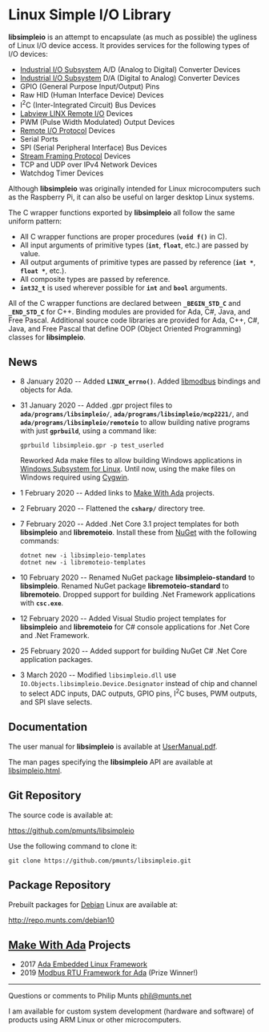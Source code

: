 Linux Simple I/O Library
========================

**libsimpleio** is an attempt to encapsulate (as much as possible) the
ugliness of Linux I/O device access. It provides services for the
following types of I/O devices:

-   [Industrial I/O
    Subsystem](https://wiki.analog.com/software/linux/docs/iio/iio) A/D
    (Analog to Digital) Converter Devices
-   [Industrial I/O
    Subsystem](https://wiki.analog.com/software/linux/docs/iio/iio) D/A
    (Digital to Analog) Converter Devices
-   GPIO (General Purpose Input/Output) Pins
-   Raw HID (Human Interface Device) Devices
-   I<sup>2</sup>C (Inter-Integrated Circuit) Bus Devices
-   [Labview LINX Remote
    I/O](https://www.labviewmakerhub.com/doku.php?id=learn:libraries:linx:spec:start)
    Devices
-   PWM (Pulse Width Modulated) Output Devices
-   [Remote I/O
    Protocol](http://git.munts.com/libsimpleio/doc/RemoteIOProtocol.pdf)
    Devices
-   Serial Ports
-   SPI (Serial Peripheral Interface) Bus Devices
-   [Stream Framing
    Protocol](http://git.munts.com/libsimpleio/doc/StreamFramingProtocol.pdf)
    Devices
-   TCP and UDP over IPv4 Network Devices
-   Watchdog Timer Devices

Although **libsimpleio** was originally intended for Linux
microcomputers such as the Raspberry Pi, it can also be useful on larger
desktop Linux systems.

The C wrapper functions exported by **libsimpleio** all follow the same
uniform pattern:

-   All C wrapper functions are proper procedures (**`void f()`** in C).
-   All input arguments of primitive types (**`int`**, **`float`**,
    etc.) are passed by value.
-   All output arguments of primitive types are passed by reference
    (**`int *`**, **`float *`**, etc.).
-   All composite types are passed by reference.
-   **`int32_t`** is used wherever possible for **`int`** and **`bool`**
    arguments.

All of the C wrapper functions are declared between **`_BEGIN_STD_C`**
and **`_END_STD_C`** for C++. Binding modules are provided for Ada, C\#,
Java, and Free Pascal. Additional source code libraries are provided for
Ada, C++, C\#, Java, and Free Pascal that define OOP (Object Oriented
Programming) classes for **libsimpleio**.

News
----

-   8 January 2020 -- Added **`LINUX_errno()`**. Added
    [libmodbus](https://libmodbus.org) bindings and objects for Ada.
-   31 January 2020 -- Added .gpr project files to
    **`ada/programs/libsimpleio/`**,
    **`ada/programs/libsimpleio/mcp2221/`**, and
    **`ada/programs/libsimpleio/remoteio`** to allow building native
    programs with just **`gprbuild`**, using a command like:

        gprbuild libsimpleio.gpr -p test_userled

    Reworked Ada make files to allow building Windows applications in
    [Windows Subsystem for
    Linux](https://docs.microsoft.com/en-us/windows/wsl/faq). Until now,
    using the make files on Windows required using
    [Cygwin](https://www.cygwin.com).

-   1 February 2020 -- Added links to [Make With
    Ada](https://www.makewithada.org) projects.
-   2 February 2020 -- Flattened the **`csharp/`** directory tree.
-   7 February 2020 -- Added .Net Core 3.1 project templates for both
    **libsimpleio** and **libremoteio**. Install these from
    [NuGet](https://www.nuget.org) with the following commands:

        dotnet new -i libsimpleio-templates
        dotnet new -i libremoteio-templates

-   10 February 2020 -- Renamed NuGet package **libsimpleio-standard**
    to **libsimpleio**. Renamed NuGet package **libremoteio-standard**
    to **libremoteio**. Dropped support for building .Net Framework
    applications with **`csc.exe`**.
-   12 February 2020 -- Added Visual Studio project templates for
    **libsimpleio** and **libremoteio** for C\# console applications for
    .Net Core and .Net Framework.
-   25 February 2020 -- Added support for building NuGet C\# .Net Core
    application packages.
-   3 March 2020 -- Modified `libsimpleio.dll` use
    `IO.Objects.libsimpleio.Device.Designator` instead of chip and
    channel to select ADC inputs, DAC outputs, GPIO pins, I<sup>2</sup>C
    buses, PWM outputs, and SPI slave selects.

Documentation
-------------

The user manual for **libsimpleio** is available at
[UserManual.pdf](http://git.munts.com/libsimpleio/doc/UserManual.pdf).

The man pages specifying the **libsimpleio** API are available at
[libsimpleio.html](http://git.munts.com/libsimpleio/doc/libsimpleio.html).

Git Repository
--------------

The source code is available at:

<https://github.com/pmunts/libsimpleio>

Use the following command to clone it:

    git clone https://github.com/pmunts/libsimpleio.git

Package Repository
------------------

Prebuilt packages for [Debian](http://www.debian.org) Linux are
available at:

<http://repo.munts.com/debian10>

[Make With Ada](https://www.makewithada.org/) Projects
------------------------------------------------------

-   2017 [Ada Embedded Linux
    Framework](https://www.makewithada.org/entry/ada_linux_sensor_framework)
-   2019 [Modbus RTU Framework for
    Ada](https://www.hackster.io/philip-munts/modbus-rtu-framework-for-ada-f33cc6)
    (Prize Winner!)

------------------------------------------------------------------------

Questions or comments to Philip Munts <phil@munts.net>

I am available for custom system development (hardware and software) of
products using ARM Linux or other microcomputers.
